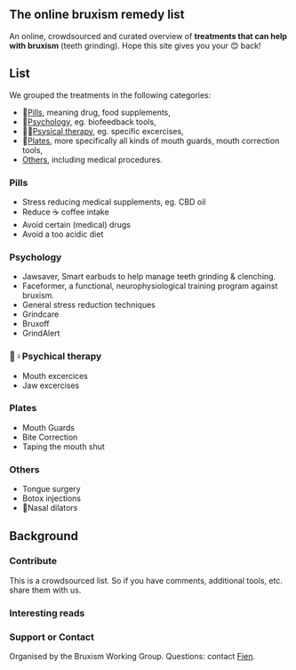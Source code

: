 ## The online bruxism remedy list

An online, crowdsourced and curated overview of **treatments that can help with bruxism** (teeth grinding). Hope this site gives you your 😊 back!

## List

We grouped the treatments in the following categories:
- 💊[Pills](#Pills), meaning drug, food supplements, 
- 🧠[Psychology](#Psychology), eg. biofeedback tools,
- 🏃‍♀️[Psysical therapy](#Psysical-therapy), eg. specific excercises,
- 🦷[Plates](#Plates), more specifically all kinds of mouth guards, mouth correction tools,
- [Others](#Others), including medical procedures.

### Pills
- Stress reducing medical supplements, eg. CBD oil
- Reduce ☕ coffee intake
- Avoid certain (medical) drugs 
- Avoid a too acidic diet	

### Psychology
- Jawsaver, Smart earbuds to help manage teeth grinding & clenching.
- Faceformer, a functional, neurophysiological training program against bruxism.
- General stress reduction techniques
- Grindcare
- Bruxoff
- GrindAlert

### 🏃♀️Psychical therapy
- Mouth excercices	
- Jaw excercises

### Plates
- Mouth Guards
- Bite Correction	
- Taping the mouth shut

### Others
- Tongue surgery
- Botox injections
- 👃Nasal dilators


## Background

### Contribute
This is a crowdsourced list. So if you have comments, additional tools, etc. share them with us.

### Interesting reads

### Support or Contact

Organised by the Bruxism Working Group.
Questions: contact [Fien](https://www.fienjonnaert.be).
